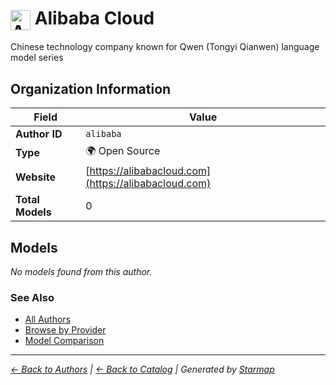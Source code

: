 # <img src="https://raw.githubusercontent.com/agentstation/starmap/master/internal/embedded/logos/alibaba.svg" alt="Alibaba Cloud" width="32" height="32" style="vertical-align: middle;"> Alibaba Cloud
  
  
  
Chinese technology company known for Qwen (Tongyi Qianwen) language model series
  
  
## Organization Information
  
| Field | Value |
|---------|---------|
| **Author ID** | `alibaba` |
| **Type** | 🌍 Open Source |
| **Website** | [https://alibabacloud.com](https://alibabacloud.com) |
| **Total Models** | 0 |

  
## Models
  
*No models found from this author.*
  
### See Also
  
- [All Authors](../)
- [Browse by Provider](../../providers/)
- [Model Comparison](../../models/)
  
---
*_[← Back to Authors](../) | [← Back to Catalog](../../) | Generated by [Starmap](https://github.com/agentstation/starmap)_*
